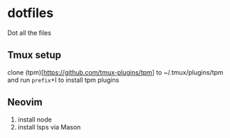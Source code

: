 # dotfiles

Dot all the files

## Tmux setup

clone (tpm)[https://github.com/tmux-plugins/tpm] to ~/.tmux/plugins/tpm and run `prefix`+I to install tpm plugins

## Neovim

1. install node
1. install lsps via Mason
